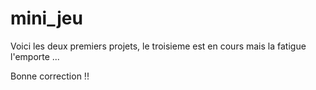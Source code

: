 # mini_jeu

Voici les deux premiers projets, le troisieme est en cours mais la fatigue l'emporte ...

Bonne correction !!
